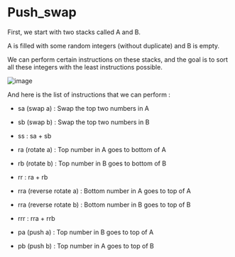 # Push_swap

First, we start with two stacks called A and B.

A is filled with some random integers (without duplicate) and B is empty. 

We can perform certain instructions on these stacks, and the goal is to sort all these integers with the least instructions possible.

![image](https://github.com/izzypt/Push_swap/assets/73948790/5a04b89f-4ed9-48bf-bdd4-6bf56766cbb7)



And here is the list of instructions that we can perform :

- sa (swap a) : Swap the top two numbers in A

- sb (swap b) : Swap the top two numbers in B

- ss : sa + sb

- ra (rotate a) : Top number in A goes to bottom of A

- rb (rotate b) : Top number in B goes to bottom of B

- rr : ra + rb

- rra (reverse rotate a) : Bottom number in A goes to top of A

- rra (reverse rotate b) : Bottom number in B goes to top of B

- rrr : rra + rrb

- pa (push a) : Top number in B goes to top of A

- pb (push b) : Top number in A goes to top of B
